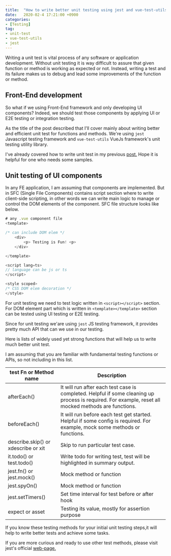 ```yaml
---
title:  "How to write better unit testing using jest and vue-test-utils?"
date:   2020-02-4 17:21:00 +0900
categories: 
- [Testing]
tag:
- unit-test 
- vue-test-utils
- jest
---
```


Writing a unit test is vital process of any software or application development. Without unit testing it is way difficult to assure that given function or method is working as expected or not. Instead, writing a test and its failure  makes us to debug and lead some improvements of the function or method.

## Front-End development
So what if we using Front-End framework and only developing UI components? Indeed, we should test those components by applying UI or E2E testing or integration testing. 

As the title of the post described that I'll cover mainly about writing better and efficient unit test for functions and methods. We're using `jest` Javascript testing framework and `vue-test-utils` VueJs framework's unit testing utility library.

I've already covered how to write unit test in my previous [post.](2020-01-27-write-unit-test-ts.md) Hope it is helpful for one who needs some samples.

## Unit testing of UI components

In any FE application, I am assuming that components are implemented. But in SFC (Single File Components) contains script section where to write client-side scripting, in other words we can write main logic to manage or control the DOM elements of the component. SFC file structure looks like below.

```ts
# any .vue component file
<template>

/* can include DOM elem */
    <div>
        <p> Testing is Fun! <p>
    </div>

</template>

<script lang=ts>
// language can be js or ts
</script>

<style scoped>
/* CSS DOM elem decoration */
</style>

```

For unit testing we need to test logic written in `<script></script>` section. For DOM element part which is written in `<template></template>` section can be tested using UI testing or E2E testing.

Since for unit testing we'are using `jest` JS testing framework, it provides pretty much API that can we use in our testing.

Here is lists of widely used yet strong functions that will help us to write much better unit test.

I am assuming that you are familiar with  fundamental testing functions or APIs, so not including in this list.

| test Fn or Method name              | Description                                                                                                                                          |
| ----------------------------------- | ---------------------------------------------------------------------------------------------------------------------------------------------------- |
| afterEach()                         | It will run after each test case is completed. Helpful if some cleaning up process is required. For example, reset all mocked methods are functions. |
| beforeEach()                        | It will run before each test get started. Helpful if some config is required. For example, mock some methods or functions.                           |
| describe.skip() or xdescribe or xit | Skip to run particular test case.                                                                                                                    |
| it.todo() or test.todo()            | Write todo for writing test, test will be highlighted in summary output.                                                                             |
| jest.fn() or jest.mock()            | Mock method or function                                                                                                                              |
| jest.spyOn()                        | Mock method or function                                                                                                                              |
| jest.setTimers()                    | Set time interval for test before or after hook                                                                                                      |
| expect or asset                     | Testing its value, mostly for assertion purpose                                                                                                      |

If you know these testing methods for your initial unit testing steps,it will help to write better tests and achieve some tasks.

If you are more curious and ready to use other test methods, please visit jest's official [web-page.](https://jestjs.io/docs/)
